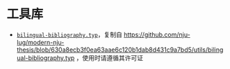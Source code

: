 # 工具库

- [`bilingual-bibliography.typ`](bilingual-bibliography.typ)，复制自 https://github.com/nju-lug/modern-nju-thesis/blob/630a8ecb3f0ea63aae6c120b1dab8d431c9a7bd5/utils/bilingual-bibliography.typ ，使用时请遵循其许可证
